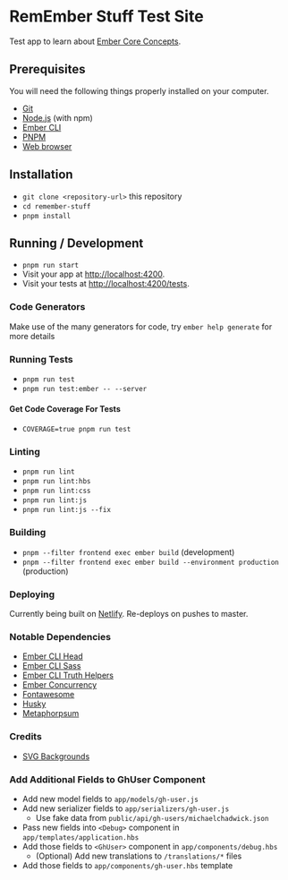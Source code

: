 # RemEmber Stuff Test Site

Test app to learn about [Ember Core Concepts](https://guides.emberjs.com/release/components/).

## Prerequisites

You will need the following things properly installed on your computer.

- [Git](https://git-scm.com/)
- [Node.js](https://nodejs.org/) (with npm)
- [Ember CLI](https://cli.emberjs.com/release/)
- [PNPM](https://pnpm.io/installation)
- [Web browser](https://browser-update.org/browsers.html)

## Installation

- `git clone <repository-url>` this repository
- `cd remember-stuff`
- `pnpm install`

## Running / Development

- `pnpm run start`
- Visit your app at [http://localhost:4200](http://localhost:4200).
- Visit your tests at [http://localhost:4200/tests](http://localhost:4200/tests).

### Code Generators

Make use of the many generators for code, try `ember help generate` for more details

### Running Tests

- `pnpm run test`
- `pnpm run test:ember -- --server`

#### Get Code Coverage For Tests

- `COVERAGE=true pnpm run test`

### Linting

- `pnpm run lint`
- `pnpm run lint:hbs`
- `pnpm run lint:css`
- `pnpm run lint:js`
- `pnpm run lint:js --fix`

### Building

- `pnpm --filter frontend exec ember build` (development)
- `pnpm --filter frontend exec ember build --environment production` (production)

### Deploying

Currently being built on [Netlify](https://mc-emberjs-remember-stuff.netlify.app). Re-deploys on pushes to master.

### Notable Dependencies

- [Ember CLI Head](https://www.npmjs.com/package/ember-cli-head)
- [Ember CLI Sass](https://www.npmjs.com/package/ember-cli-sass)
- [Ember CLI Truth Helpers](https://www.npmjs.com/package/ember-truth-helpers)
- [Ember Concurrency](https://ember-concurrency.com)
- [Fontawesome](https://www.npmjs.com/package/@fortawesome/ember-fontawesome)
- [Husky](https://github.com/typicode/husky)
- [Metaphorpsum](https://metaphorpsum.com)

### Credits

- [SVG Backgrounds](https://www.svgbackgrounds.com/set/free-svg-backgrounds-and-patterns/)

### Add Additional Fields to GhUser Component

- Add new model fields to `app/models/gh-user.js`
- Add new serializer fields to `app/serializers/gh-user.js`
  - Use fake data from `public/api/gh-users/michaelchadwick.json`
- Pass new fields into `<Debug>` component in `app/templates/application.hbs`
- Add those fields to `<GhUser>` component in `app/components/debug.hbs`
  - (Optional) Add new translations to `/translations/*` files
- Add those fields to `app/components/gh-user.hbs` template
